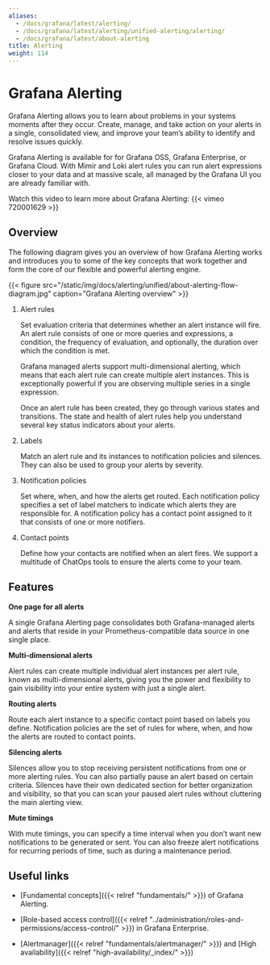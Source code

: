 ```yaml
---
aliases:
  - /docs/grafana/latest/alerting/
  - /docs/grafana/latest/alerting/unified-alerting/alerting/
  - /docs/grafana/latest/about-alerting
title: Alerting
weight: 114
---
```


# Grafana Alerting

Grafana Alerting allows you to learn about problems in your systems moments after they occur. Create, manage, and take action on your alerts in a single, consolidated view, and improve your team’s ability to identify and resolve issues quickly.

Grafana Alerting is available for for Grafana OSS, Grafana Enterprise, or Grafana Cloud. With Mimir and Loki alert rules you can run alert expressions closer to your data and at massive scale, all managed by the Grafana UI you are already familiar with.

Watch this video to learn more about Grafana Alerting: {{< vimeo 720001629 >}}

## Overview

The following diagram gives you an overview of how Grafana Alerting works and introduces you to some of the key concepts that work together and form the core of our flexible and powerful alerting engine.

{{< figure src="/static/img/docs/alerting/unified/about-alerting-flow-diagram.jpg" caption="Grafana Alerting overview" >}}

1. Alert rules

   Set evaluation criteria that determines whether an alert instance will fire. An alert rule consists of one or more queries and expressions, a condition, the frequency of evaluation, and optionally, the duration over which the condition is met.

   Grafana managed alerts support multi-dimensional alerting, which means that each alert rule can create multiple alert instances. This is exceptionally powerful if you are observing multiple series in a single expression.

   Once an alert rule has been created, they go through various states and transitions. The state and health of alert rules help you understand several key status indicators about your alerts.

1. Labels

   Match an alert rule and its instances to notification policies and silences. They can also be used to group your alerts by severity.

1. Notification policies

   Set where, when, and how the alerts get routed. Each notification policy specifies a set of label matchers to indicate which alerts they are responsible for. A notification policy has a contact point assigned to it that consists of one or more notifiers.

1. Contact points

   Define how your contacts are notified when an alert fires. We support a multitude of ChatOps tools to ensure the alerts come to your team.

## Features

**One page for all alerts**

A single Grafana Alerting page consolidates both Grafana-managed alerts and alerts that reside in your Prometheus-compatible data source in one single place.

**Multi-dimensional alerts**

Alert rules can create multiple individual alert instances per alert rule, known as multi-dimensional alerts, giving you the power and flexibility to gain visibility into your entire system with just a single alert.

**Routing alerts**

Route each alert instance to a specific contact point based on labels you define. Notification policies are the set of rules for where, when, and how the alerts are routed to contact points.

**Silencing alerts**

Silences allow you to stop receiving persistent notifications from one or more alerting rules. You can also partially pause an alert based on certain criteria. Silences have their own dedicated section for better organization and visibility, so that you can scan your paused alert rules without cluttering the main alerting view.

**Mute timings**

With mute timings, you can specify a time interval when you don’t want new notifications to be generated or sent. You can also freeze alert notifications for recurring periods of time, such as during a maintenance period.

## Useful links

- [Fundamental concepts]({{< relref "fundamentals/" >}}) of Grafana Alerting.

- [Role-based access control]({{< relref "../administration/roles-and-permissions/access-control/" >}}) in Grafana Enterprise.

- [Alertmanager]({{< relref "fundamentals/alertmanager/" >}}) and [High availability]({{< relref "high-availability/_index/" >}})
